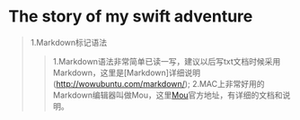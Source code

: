 The story of my swift adventure
==========

>1.Markdown标记语法 
>>1.Markdown语法非常简单已读一写，建议以后写txt文档时候采用Markdown，这里是[Markdown]详细说明(http://wowubuntu.com/markdown/);
>>2.MAC上非常好用的Markdown编辑器叫做Mou，这里[Mou](http://25.io/mou/)官方地址，有详细的文档和说明。

